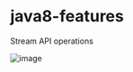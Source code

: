 # java8-features


Stream API operations 

![image](https://user-images.githubusercontent.com/12506795/202670858-bc981d58-a57c-4b23-b0ff-568288981466.png)

